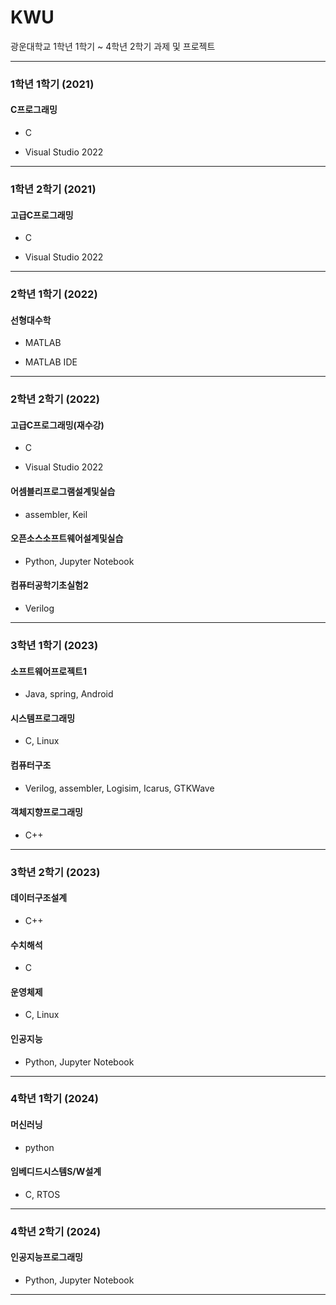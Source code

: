 # KWU
광운대학교 1학년 1학기 ~ 4학년 2학기 과제 및 프로젝트

---

### 1학년 1학기 (2021)
#### C프로그래밍
- C

- Visual Studio 2022

---

### 1학년 2학기 (2021)
#### 고급C프로그래밍
- C

- Visual Studio 2022
  
---

### 2학년 1학기 (2022)
#### 선형대수학
- MATLAB
  
- MATLAB IDE
  
---

### 2학년 2학기 (2022)
#### 고급C프로그래밍(재수강)
- C

- Visual Studio 2022
  
#### 어셈블리프로그램설계및실습
- assembler, Keil

#### 오픈소스소프트웨어설계및실습
- Python, Jupyter Notebook

#### 컴퓨터공학기초실험2
- Verilog

---

### 3학년 1학기 (2023)
#### 소프트웨어프로젝트1
- Java, spring, Android

#### 시스템프로그래밍
- C, Linux

#### 컴퓨터구조
- Verilog, assembler, Logisim, Icarus, GTKWave

#### 객체지향프로그래밍
- C++

---

### 3학년 2학기 (2023)
#### 데이터구조설계
- C++

#### 수치해석
- C

#### 운영체제
- C, Linux

#### 인공지능
- Python, Jupyter Notebook

---

### 4학년 1학기 (2024)
#### 머신러닝
- python

#### 임베디드시스템S/W설계
- C, RTOS

---

### 4학년 2학기 (2024)
#### 인공지능프로그래밍
- Python, Jupyter Notebook

---
